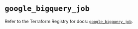 # `google_bigquery_job`

Refer to the Terraform Registry for docs: [`google_bigquery_job`](https://registry.terraform.io/providers/hashicorp/google-beta/6.27.0/docs/resources/google_bigquery_job).
